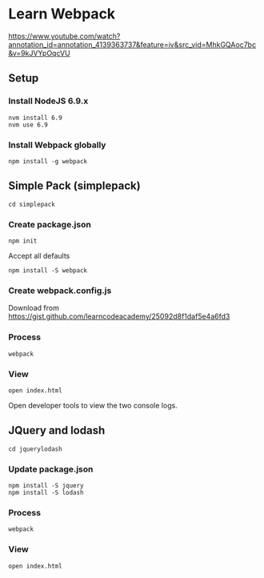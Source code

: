 # Learn Webpack

https://www.youtube.com/watch?annotation_id=annotation_4139363737&feature=iv&src_vid=MhkGQAoc7bc&v=9kJVYpOqcVU

## Setup

### Install NodeJS 6.9.x

````
nvm install 6.9
nvm use 6.9
````

### Install Webpack globally

````
npm install -g webpack
````

## Simple Pack (simplepack)

````
cd simplepack
````

### Create package.json

````
npm init
````
Accept all defaults

````
npm install -S webpack
````

### Create webpack.config.js

Download from https://gist.github.com/learncodeacademy/25092d8f1daf5e4a6fd3

### Process

````
webpack
````

### View
````
open index.html
````

Open developer tools to view the two console logs.

## JQuery and lodash

````
cd jquerylodash
````

### Update package.json

````
npm install -S jquery
npm install -S lodash
````

### Process

````
webpack
````

### View
````
open index.html
````
